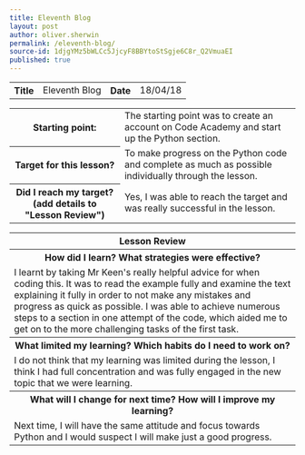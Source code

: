 ```yaml
---
title: Eleventh Blog
layout: post
author: oliver.sherwin
permalink: /eleventh-blog/
source-id: 1djgYMz5bWLCc5JjcyF8BBYtoStSgje6C8r_Q2VmuaEI
published: true
---
```

<table>
  <tr>
    <th>Title</th>
    <td>Eleventh Blog</td>
    <th>Date</th>
    <td>18/04/18</td>
  </tr>
</table>


<table>
  <tr>
    <th>Starting point:</th>
    <td>The starting point was to create an account on Code Academy and start up the Python section. </td>
  </tr>
  <tr>
    <th>Target for this lesson?</th>
    <td>To make progress on the Python code and complete as much as possible individually through the lesson.</td>
  </tr>
  <tr>
    <th>Did I reach my target?
(add details to "Lesson Review")</th>
    <td>Yes, I was able to reach the target and was really successful in the lesson.</td>
  </tr>
</table>


<table>
  <tr>
    <th>Lesson Review</th>
  </tr>
  <tr>
    <th>How did I learn? What strategies were effective?</th>
  </tr>
  <tr>
    <td>I learnt by taking Mr Keen's really helpful advice for when coding this. It was to read the example fully and examine the text explaining it fully in order to not make any mistakes and progress as quick as possible. I was able to achieve numerous steps to a section in one attempt of the code, which aided me to get on to the more challenging tasks of the first task.</td>
  </tr>
  <tr>
    <th>What limited my learning? Which habits do I need to work on?</th>
  </tr>
  <tr>
    <td>I do not think that my learning was limited during the lesson, I think I had full concentration and was fully engaged in the new topic that we were learning.</td>
  </tr>
  <tr>
    <th>What will I change for next time? How will I improve my learning?</th>
  </tr>
  <tr>
    <td>Next time, I will have the same attitude and focus towards Python and I would suspect I will make just a good progress.</td>
  </tr>
</table>


